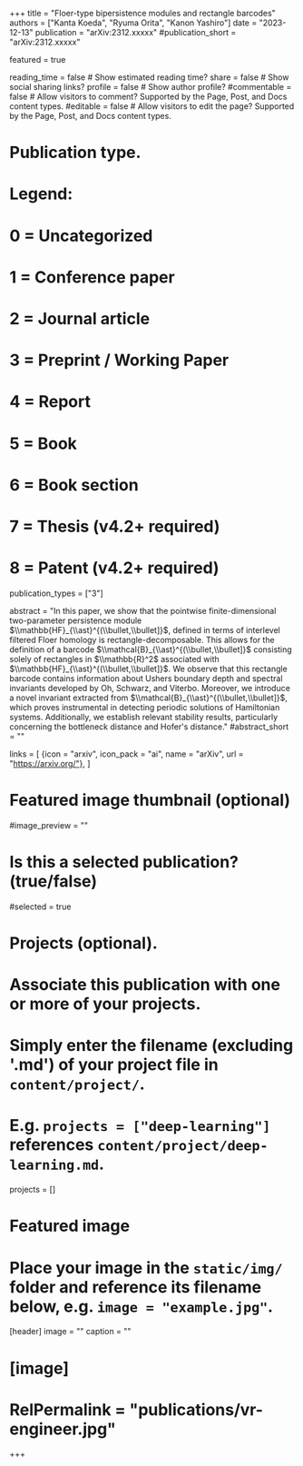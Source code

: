+++
title = "Floer-type bipersistence modules and rectangle barcodes"
authors = ["Kanta Koeda", "Ryuma Orita", "Kanon Yashiro"]
date = "2023-12-13"
publication = "arXiv:2312.xxxxx"
#publication_short = "arXiv:2312.xxxxx"

featured = true

reading_time = false  # Show estimated reading time?
share = false  # Show social sharing links?
profile = false  # Show author profile?
#commentable = false  # Allow visitors to comment? Supported by the Page, Post, and Docs content types.
#editable = false  # Allow visitors to edit the page? Supported by the Page, Post, and Docs content types.

# Publication type.
# Legend:
# 0 = Uncategorized
# 1 = Conference paper
# 2 = Journal article
# 3 = Preprint / Working Paper
# 4 = Report
# 5 = Book
# 6 = Book section
# 7 = Thesis (v4.2+ required)
# 8 = Patent (v4.2+ required)
publication_types = ["3"]

abstract = "In this paper, we show that the pointwise finite-dimensional two-parameter persistence module $\\mathbb{HF}_{\\ast}^{(\\bullet,\\bullet]}$, defined in terms of interlevel filtered Floer homology is rectangle-decomposable. This allows for the definition of a barcode $\\mathcal{B}_{\\ast}^{(\\bullet,\\bullet]}$ consisting solely of rectangles in $\\mathbb{R}^2$ associated with $\\mathbb{HF}_{\\ast}^{(\\bullet,\\bullet]}$. We observe that this rectangle barcode contains information about Ushers boundary depth and spectral invariants developed by Oh, Schwarz, and Viterbo. Moreover, we introduce a novel invariant extracted from $\\mathcal{B}_{\\ast}^{(\\bullet,\\bullet]}$, which proves instrumental in detecting periodic solutions of Hamiltonian systems. Additionally, we establish relevant stability results, particularly concerning the bottleneck distance and Hofer's distance."
#abstract_short = ""

links = [
  {icon = "arxiv", icon_pack = "ai", name = "arXiv", url = "https://arxiv.org/"},
  ]

# Featured image thumbnail (optional)
#image_preview = ""

# Is this a selected publication? (true/false)
#selected = true

# Projects (optional).
#   Associate this publication with one or more of your projects.
#   Simply enter the filename (excluding '.md') of your project file in `content/project/`.
#   E.g. `projects = ["deep-learning"]` references `content/project/deep-learning.md`.
projects = []

# Featured image
# Place your image in the `static/img/` folder and reference its filename below, e.g. `image = "example.jpg"`.
[header]
image = ""
caption = ""

# [image]
# RelPermalink = "publications/vr-engineer.jpg"
+++

